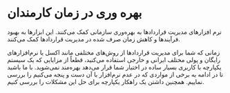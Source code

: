 # بهره وری در زمان کارمندان

نرم افزارهای مدیریت قراردادها به بهره‌وری سازمانی کمک می‌کنند. این ابزارها به بهبود فرآیندها و کاهش زمان صرف شده در مدیریت قراردادها کمک می‌کنند.

زمانی که شما برای مدیریت قراردادها از روش‌های مختلفی مانند اکسل یا نرم‌افزارهای رایگان و پولی مختلف ایرانی و خارجی استفاده می‌کنید، قطعاً از مزایایی که یک سیستم یکپارچه با کاربری بسیار ساده در اختیار شما قرار می‌دهد بهره‌مند نمی‌شوید. با ما باشید تا در ادامه به برخی از مواردی که در عدم نرم‌افزار با آن دست و پنجه می‌کنیم را بررسی نماییم. همچنین داشتن یک راهکار یکپارچه برای حل این مشکلات را بررسی کنیم.